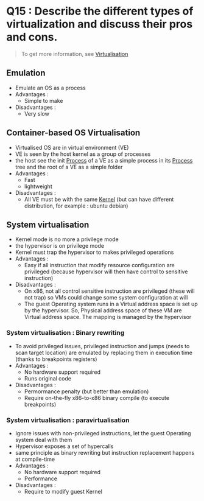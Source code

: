 # Q15 : Describe the different types of virtualization and discuss their pros and cons.

> To get more information, see [Virtualisation](../Notion/Concepts/Virtualisation.md)

## Emulation

- Emulate an OS as a process
- Advantages :
	- Simple to make
- Disadvantages :
	- Very slow

## Container-based OS Virtualisation

- Virtualised OS are in virtual environment (VE)
- VE is seen by the host kernel as a group of processes
- the host see the init [Process](../Notion/Process.md) of a VE as a simple process in its [Process](../Notion/Process.md) tree and the root of a VE as a simple folder
- Advantages :
	- Fast
	- lightweight
- Disadvantages :
	- All VE must be with the same [Kernel](../Notion/Kernel.md) (but can have different distribution, for example : ubuntu debian)

## System virtualisation

- Kernel mode is no more a privilege mode
- the hypervisor is on privilege mode
- Kernel must trap the hypervisor to makes privileged operations
- Advantages :
	- Easy if all instruction that modify resource configuration are privileged (because hypervisor will then have control to sensitive instruction)
- Disadvantages :
	- On x86, not all control sensitive instruction are privileged (these will not trap) so VMs could change some system configuration at will
	- The guest Operating system runs in a Virtual address space is set up by the hypervisor. So, Physical address space  of these VM are Virtual address space. The mapping is managed by  the hypervisor

###  System virtualisation : Binary rewriting

- To avoid privileged issues, privileged instruction and jumps (needs to scan target location) are emulated by replacing them in execution time (thanks to breakpoints registers)
- Advantages :
	- No hardware support required
	- Runs original code
- Disadvantages :
	- Permormance penalty (but better than emulation)
	- Require on-the-fly x86-to-x86 binary compile (to execute breakpoints)

###  System virtualisation : paravirtualisation

- Ignore issues with non-privileged instructions, let the guest Operating system deal with them
- Hypervisor exposes a set of hypercalls
- same principle as binary rewriting but instruction replacement happens at compile-time
- Advantages :
	- No hardware support required
	- Performance
- Disadvantages :
	- Require to modify guest Kernel